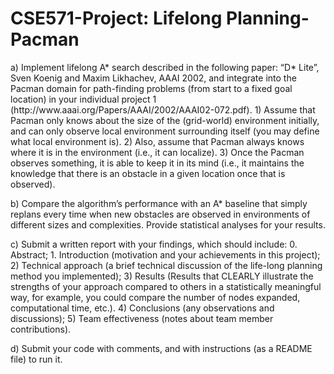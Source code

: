# CSE571-Project: Lifelong Planning- Pacman
<p>a) Implement lifelong A* search described in the following paper: “D* Lite”, Sven Koenig and Maxim Likhachev, AAAI 2002, and integrate into the Pacman domain for path-finding problems (from start to a fixed goal location) in your individual project 1 (http://www.aaai.org/Papers/AAAI/2002/AAAI02-072.pdf). 1) Assume that Pacman only knows about the size of the (grid-world) environment initially, and can only observe local environment surrounding itself (you may define what local environment is). 2) Also, assume that Pacman always knows where it is in the environment (i.e., it can localize). 3) Once the Pacman observes something, it is able to keep it in its mind (i.e., it maintains the knowledge that there is an obstacle in a given location once that is observed).</p>
<p>b) Compare the algorithm’s performance with an A* baseline that simply replans every time when new obstacles are observed in environments of different sizes and complexities. Provide statistical analyses for your results.</p>
<p>c) Submit a written report with your findings, which should include: 0. Abstract; 1. Introduction (motivation and your achievements in this project); 2) Technical approach (a brief technical discussion of the life-long planning method you implemented); 3) Results (Results that CLEARLY illustrate the strengths of your approach compared to others in a statistically meaningful way, for example, you could compare the number of nodes expanded, computational time, etc.). 4) Conclusions (any observations and discussions); 5) Team effectiveness (notes about team member contributions).</p>
<p>d) Submit your code with comments, and with instructions (as a README file) to run it.</p>
